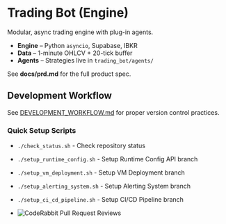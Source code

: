 # Trading Bot (Engine)

Modular, async trading engine with plug-in agents.

* **Engine** – Python `asyncio`, Supabase, IBKR  
* **Data** – 1-minute OHLCV + 20-tick buffer  
* **Agents** – Strategies live in `trading_bot/agents/`

See **docs/prd.md** for the full product spec. 
## Development Workflow
See [DEVELOPMENT_WORKFLOW.md](DEVELOPMENT_WORKFLOW.md) for proper version control practices.

### Quick Setup Scripts
- `./check_status.sh` - Check repository status
- `./setup_runtime_config.sh` - Setup Runtime Config API branch
- `./setup_vm_deployment.sh` - Setup VM Deployment branch
- `./setup_alerting_system.sh` - Setup Alerting System branch
- `./setup_ci_cd_pipeline.sh` - Setup CI/CD Pipeline branch

- ![CodeRabbit Pull Request Reviews](https://img.shields.io/coderabbit/prs/github/braedenc/Trading-Bot?utm_source=oss&utm_medium=github&utm_campaign=braedenc%2FTrading-Bot&labelColor=171717&color=FF570A&link=https%3A%2F%2Fcoderabbit.ai&label=CodeRabbit+Reviews)
